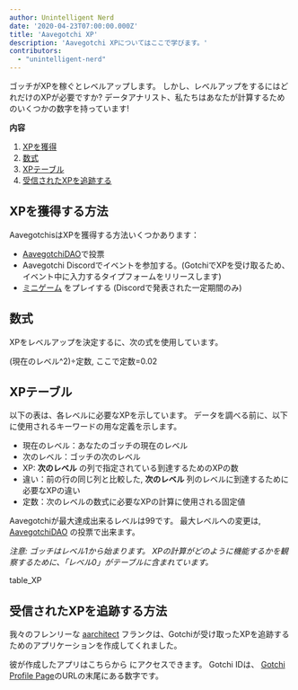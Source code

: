 ```yaml
---
author: Unintelligent Nerd
date: '2020-04-23T07:00:00.000Z'
title: 'Aavegotchi XP'
description: 'Aavegotchi XPについてはここで学びます。'
contributors:
  - "unintelligent-nerd"
---
```


ゴッチがXPを稼ぐとレベルアップします。 しかし、レベルアップをするにはどれだけのXPが必要ですか? データアナリスト、私たちはあなたが計算するためのいくつかの数字を持っています!

<div class="contentsBox">

**内容**

<ol>
<li><a href=#gaining-xp>XPを獲得</a></li>
<li><a href=#formula>数式</a></li>
<li><a href=#experience-table>XPテーブル</a></li>
<li><a href=#tracking-xp-received>受信されたXPを追跡する</a></li>
</ol>

</div>

## XPを獲得する方法
AavegotchisはXPを獲得する方法いくつかあります：
* [AavegotchiDAO](/dao)で投票
* Aavegotchi Discordでイベントを参加する。(GotchiでXPを受け取るため、イベント中に入力するタイプフォームをリリースします)
* [ミニゲーム](/minigames) をプレイする (Discordで発表された一定期間のみ)

## 数式
XPをレベルアップを決定するに、次の式を使用しています。

(現在のレベル^2)÷定数, ここで定数=0.02

## XPテーブル

以下の表は、各レベルに必要なXPを示しています。 データを調べる前に、以下に使用されるキーワードの用な定義を示します。

* 現在のレベル：あなたのゴッチの現在のレベル
* 次のレベル：ゴッチの次のレベル
* XP: **次のレベル** の列で指定されている到達するためのXPの数
* 違い：前の行の同じ列と比較した, **次のレベル** 列のレベルに到達するために必要なXPの違い
* 定数：次のレベルの数式に必要なXPの計算に使用される固定値

Aavegotchiが最大達成出来るレベルは99です。 最大レベルへの変更は, [AavegotchiDAO](/dao) の投票で出来ます。

*注意: ゴッチはレベル1から始まります。 XPの計算がどのように機能するかを観察するために、「レベル0」がテーブルに含まれています。*

table_XP

## 受信されたXPを追跡する方法

我々のフレンリーな [aarchitect](/aarchitect) フランクは、Gotchiが受け取ったXPを追跡するためのアプリケーションを作成してくれました。

彼が作成したアプリはこちらから [](https://aavegotchi-xp-dashboard.vercel.app) にアクセスできます。 Gotchi IDは、 [Gotchi Profile Page](/aavegotchi-profile)のURLの末尾にある数字です。